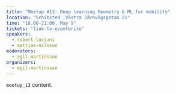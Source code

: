 ```yaml
---
title: "Meetup #13: Deep learning Geometry & ML for mobility"
location: "Schibsted ,Västra Järnvägsgatan 21"
time: "18.00-21:00, May 9"
tickets: "link-to-eventbrite"
speakers:
  - robert-luciani
  - mattias-nilsson
moderators:
  - egil-martinsson
organizers:
  - egil-martinsson
---
```

`meetup_13` content.
